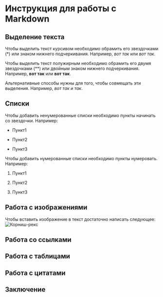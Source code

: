 # Инструкция для работы с Markdown

## Выделение текста

Чтобы выделить текст курсивом необходимо обрамить его звездочками (*) или знаком нижнего подчеркивания. Например, *вот так* или _вот так_.

Чтобы выделить текст полужирным необходимо обрамить его двумя звездочками (**) или двойным знаком нижнего подчеркивания. Например, **вот так** или __вот так__.

Альтернативные способы нужны для того, чтобы совмещать эти выделения. Например, _*вот так* и так_.

## Списки

Чтобы добавить ненумерованные списки необходимо пункты начинать со звездочки. Например:

* Пункт1

* Пункт2

* Пункт3

Чтобы добавить нумерованные списки необходимо пункты нумеровать. Например:

1. Пункт1

2. Пункт2

3. Пункт3

## Работа с изображениями

Чтобы вставить изображение в текст достаточно написать следующее: 
![Корниш-рекс](kittens.jpg)

## Работа со ссылками

## Работа с таблицами

## Работа с цитатами

## Заключение